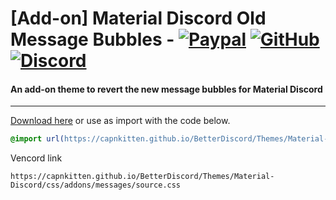 # [Add-on] Material Discord Old Message Bubbles - [![Paypal][paypal-logo]][paypal-url] [![GitHub][github-logo]][github-url] [![Discord][discord-logo]][discord-url]
#### An add-on theme to revert the new message bubbles for Material Discord

<hr>

[Download here](https://capnkitten.github.io/BetterDiscord/Download/?theme=Material-Discord&addon=messages) or use as import with the code below.
```css
@import url(https://capnkitten.github.io/BetterDiscord/Themes/Material-Discord/css/addons/messages/source.css);
```

Vencord link
```
https://capnkitten.github.io/BetterDiscord/Themes/Material-Discord/css/addons/messages/source.css
```

[paypal-logo]: https://img.shields.io/static/v1?label=PayPal&message=Donate&style=flat&logo=paypal&color=blue
[paypal-url]: https://paypal.me/capnkitten

[github-logo]: https://img.shields.io/static/v1?label=GitHub&message=Sponsor&style=flat&logo=github&color=black
[github-url]: https://github.com/sponsors/CapnKitten

[discord-logo]: https://img.shields.io/static/v1?label=Discord&message=Server&style=flat&logo=discord&color=blue
[discord-url]: https://discord.gg/jzJkA6Z
